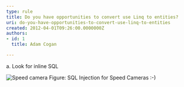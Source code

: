 ```yaml
---
type: rule
title: Do you have opportunities to convert use Linq to entities?
uri: do-you-have-opportunities-to-convert-use-linq-to-entities
created: 2012-04-01T09:26:00.0000000Z
authors:
- id: 1
  title: Adam Cogan

---
```




<span class='intro'> <p><span lang="EN-AU">a.<span>&#160;</span></span><span lang="EN-AU">Look
for inline SQL​&#160;</span>​</p> </span>

<img border="0" class="ms-rteCustom-ImageArea" alt="Speed camera" src="/SoftwareDevelopment/RulestobetterArchitectureandCodeReview/PublishingImages/speed-camera.jpg" />
<span class="ms-rteCustom-FigureNormal">Figure&#58; SQL Injection for Speed Cameras &#58;-)</span>


